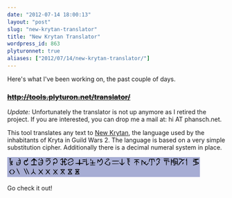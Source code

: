 ```yaml
---
date: "2012-07-14 18:00:13"
layout: "post"
slug: "new-krytan-translator"
title: "New Krytan Translator"
wordpress_id: 863
plyturonnet: true
aliases: ["2012/07/14/new-krytan-translator/"]
---
```


Here's what I've been working on, the past couple of days.



### ~~http://tools.plyturon.net/translator/~~

*Update:* Unfortunately the translator is not up anymore as I retired the project. If you are interested, you can drop me a mail at: hi AT phansch.net.

  


This tool translates any text to [New Krytan](http://wiki.guildwars2.com/wiki/New_Krytan), the language used by the inhabitants of Kryta in Guild Wars 2. 
The language is based on a very simple substitution cipher. Additionally there is a decimal numeral system in place.

![New Krytan alphabet](/assets/images/posts/2012-07-14-new-krytan-translator/krytan.png)

Go check it out!
